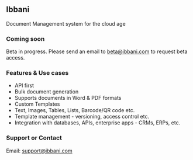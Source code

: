 ## Ibbani

Document Management system for the cloud age 

### Coming soon
Beta in progress. Please send an email to beta@ibbani.com to request beta access.

### Features & Use cases  

- API first
- Bulk document generation
- Supports documents in Word & PDF formats
- Custom Templates
- Text, Images, Tables, Lists, Barcode/QR code etc.
- Template management - versioning, access control etc.
- Integration with databases, APIs, enterprise apps - CRMs, ERPs, etc.


### Support or Contact

Email: support@ibbani.com 
